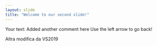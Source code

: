 ```yaml
---
layout: slide
title: "Welcome to our second slide!"
---
```

Your text: Added another comment here
Use the left arrow to go back!

Altra modifica da VS2019
